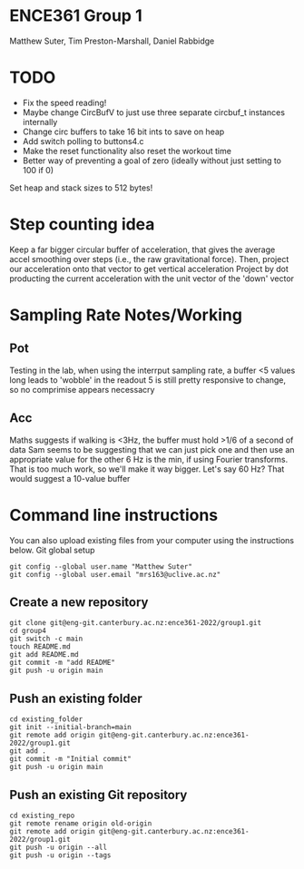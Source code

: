 # ENCE361 Group 1
Matthew Suter, Tim Preston-Marshall, Daniel Rabbidge

# TODO
- Fix the speed reading!
- Maybe change CircBufV to just use three separate circbuf_t instances internally
- Change circ buffers to take 16 bit ints to save on heap
- Add switch polling to buttons4.c
- Make the reset functionality also reset the workout time
- Better way of preventing a goal of zero (ideally without just setting to 100 if 0)

Set heap and stack sizes to 512 bytes!


# Step counting idea
Keep a far bigger circular buffer of acceleration, that gives the average accel smoothing over steps (i.e., the raw gravitational force). 
Then, project our acceleration onto that vector to get vertical acceleration
Project by dot producting the current acceleration with the unit vector of the 'down' vector

# Sampling Rate Notes/Working
## Pot
Testing in the lab, when using the interrput sampling rate, a buffer <5 values long leads to 'wobble' in the readout
5 is still pretty responsive to change, so no comprimise appears necessacry

## Acc
Maths suggests if walking is <3Hz, the buffer must hold >1/6 of a second of data
Sam seems to be suggesting that we can just pick one and then use an appropriate value for the other
6 Hz is the min, if using Fourier transforms. That is too much work, so we'll make it way bigger. Let's say 60 Hz?
That would suggest a 10-value buffer

# Command line instructions

You can also upload existing files from your computer using the instructions below.
Git global setup

```
git config --global user.name "Matthew Suter"
git config --global user.email "mrs163@uclive.ac.nz"
```

## Create a new repository

```
git clone git@eng-git.canterbury.ac.nz:ence361-2022/group1.git
cd group4
git switch -c main
touch README.md
git add README.md
git commit -m "add README"
git push -u origin main
```

## Push an existing folder

```
cd existing_folder
git init --initial-branch=main
git remote add origin git@eng-git.canterbury.ac.nz:ence361-2022/group1.git
git add .
git commit -m "Initial commit"
git push -u origin main
```

## Push an existing Git repository

```
cd existing_repo
git remote rename origin old-origin
git remote add origin git@eng-git.canterbury.ac.nz:ence361-2022/group1.git
git push -u origin --all
git push -u origin --tags
```

